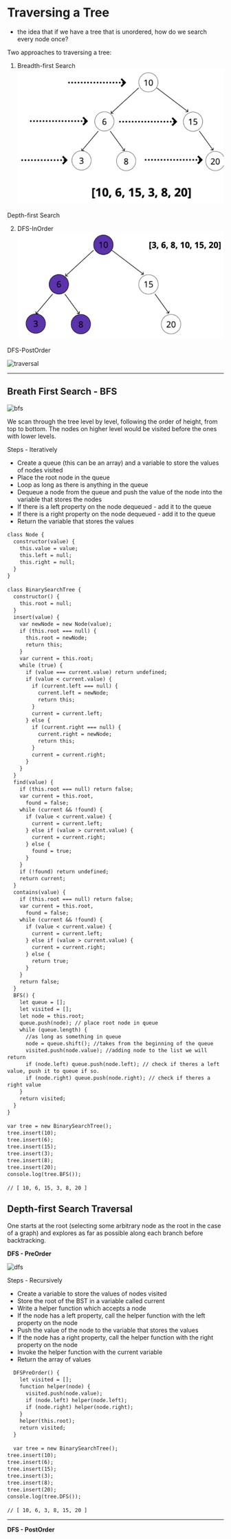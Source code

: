 # Traversing a Tree

- the idea that if we have a tree that is unordered, how do we search every node once?

Two approaches to traversing a tree:

1. Breadth-first Search
![bfs](/images/bfs.png)

Depth-first Search

2. DFS-InOrder
![dfs](/images/dfs.png)

DFS-PostOrder

![traversal](https://leetcode.com/articles/Figures/145_transverse.png)

---

## Breath First Search - BFS

![bfs](https://camo.githubusercontent.com/73761db9068bf4c9de4a23209da587a29e8cc672558534d4ff40ac0480854047/68747470733a2f2f75706c6f61642e77696b696d656469612e6f72672f77696b6970656469612f636f6d6d6f6e732f352f35642f427265616474682d46697273742d5365617263682d416c676f726974686d2e676966)

We scan through the tree level by level, following the order of height, from top to bottom. The nodes on higher level would be visited before the ones with lower levels.

Steps - Iteratively

- Create a queue (this can be an array) and a variable to store the values of nodes visited 
- Place the root node in the queue 
- Loop as long as there is anything in the queue 
- Dequeue a node from the queue and push the value of the node into the variable that stores the nodes 
- If there is a left property on the node dequeued - add it to the queue 
- If there is a right property on the node dequeued - add it to the queue 
- Return the variable that stores the values 

```
class Node {
  constructor(value) {
    this.value = value;
    this.left = null;
    this.right = null;
  }
}

class BinarySearchTree {
  constructor() {
    this.root = null;
  }
  insert(value) {
    var newNode = new Node(value);
    if (this.root === null) {
      this.root = newNode;
      return this;
    }
    var current = this.root;
    while (true) {
      if (value === current.value) return undefined;
      if (value < current.value) {
        if (current.left === null) {
          current.left = newNode;
          return this;
        }
        current = current.left;
      } else {
        if (current.right === null) {
          current.right = newNode;
          return this;
        }
        current = current.right;
      }
    }
  }
  find(value) {
    if (this.root === null) return false;
    var current = this.root,
      found = false;
    while (current && !found) {
      if (value < current.value) {
        current = current.left;
      } else if (value > current.value) {
        current = current.right;
      } else {
        found = true;
      }
    }
    if (!found) return undefined;
    return current;
  }
  contains(value) {
    if (this.root === null) return false;
    var current = this.root,
      found = false;
    while (current && !found) {
      if (value < current.value) {
        current = current.left;
      } else if (value > current.value) {
        current = current.right;
      } else {
        return true;
      }
    }
    return false;
  }
  BFS() {
    let queue = [];
    let visited = [];
    let node = this.root;
    queue.push(node); // place root node in queue
    while (queue.length) {
      //as long as something in queue
      node = queue.shift(); //takes from the beginning of the queue
      visited.push(node.value); //adding node to the list we will return
      if (node.left) queue.push(node.left); // check if theres a left value, push it to queue if so.
      if (node.right) queue.push(node.right); // check if theres a right value
    }
    return visited;
  }
}

var tree = new BinarySearchTree();
tree.insert(10);
tree.insert(6);
tree.insert(15);
tree.insert(3);
tree.insert(8);
tree.insert(20);
console.log(tree.BFS());

// [ 10, 6, 15, 3, 8, 20 ]
```

## Depth-first Search Traversal
One starts at the root (selecting some arbitrary node as the root in the case of a graph) and explores as far as possible along each branch before backtracking.

**DFS - PreOrder**

![dfs](https://camo.githubusercontent.com/307023a33368ed02198844a9b3d9b8b7b470f67bbcc0e88574da939b76775c89/68747470733a2f2f75706c6f61642e77696b696d656469612e6f72672f77696b6970656469612f636f6d6d6f6e732f372f37662f44657074682d46697273742d5365617263682e676966)

Steps - Recursively
- Create a variable to store the values of nodes visited 
- Store the root of the BST in a variable called current 
- Write a helper function which accepts a node 
- If the node has a left property, call the helper function with the left property on the node 
- Push the value of the node to the variable that stores the values 
- If the node has a right property, call the helper function with the right property on the node 
- Invoke the helper function with the current variable 
- Return the array of values 

```
  DFSPreOrder() {
    let visited = [];
    function helper(node) {
      visited.push(node.value);
      if (node.left) helper(node.left);
      if (node.right) helper(node.right);
    }
    helper(this.root);
    return visited;
  }

  var tree = new BinarySearchTree();
tree.insert(10);
tree.insert(6);
tree.insert(15);
tree.insert(3);
tree.insert(8);
tree.insert(20);
console.log(tree.DFS());

// [ 10, 6, 3, 8, 15, 20 ]
```
--- 

**DFS - PostOrder**

